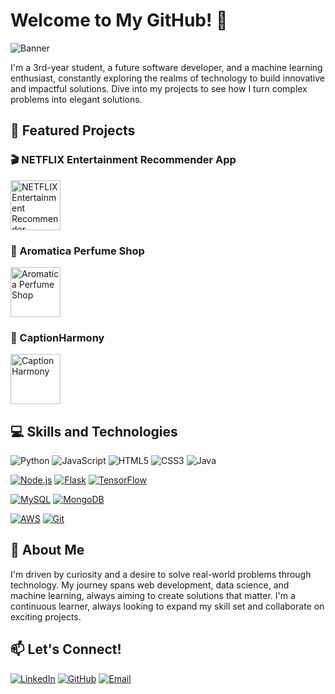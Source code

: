 # Welcome to My GitHub! 👋
![Banner](https://user-images.githubusercontent.com/74038190/225813708-98b745f2-7d22-48cf-9150-083f1b00d6c9.gif)  <!-- Use an animated banner -->

I'm a 3rd-year student, a future software developer, and a machine learning enthusiast, constantly exploring the realms of technology to build innovative and impactful solutions. Dive into my projects to see how I turn complex problems into elegant solutions.

## 🚀 Featured Projects
### 🎬 NETFLIX Entertainment Recommender App
[<img src="https://upload.wikimedia.org/wikipedia/commons/a/a6/Netflix_Logo.svg" alt="NETFLIX Entertainment Recommender" width="80" height="80" style="transition: transform 0.2s ease-in-out; cursor: pointer;" onmouseover="this.style.transform='scale(1.1)'" onmouseout="this.style.transform='scale(1)'">](https://github.com/bhavyarathore11/NETFLIX-Entertainment-recommender-App-)

### 🌸 Aromatica Perfume Shop
[<img src="https://cdn.create.vista.com/api/media/small/576261676/stock-vector-perfume-icon-flat-illustration-mineral-stone-vector-icons-web" alt="Aromatica Perfume Shop" width="80" height="80" style="transition: transform 0.2s ease-in-out; cursor: pointer;" onmouseover="this.style.transform='scale(1.1)'" onmouseout="this.style.transform='scale(1)'">](https://bhavyarathore11.github.io/Aromatica-perfume-shop/index.html)

### 📸 CaptionHarmony
[<img src="https://upload.wikimedia.org/wikipedia/commons/1/17/Instagram_logo_2016.svg" alt="Caption Harmony" width="80" height="80" style="transition: transform 0.2s ease-in-out; cursor: pointer;" onmouseover="this.style.transform='scale(1.1)'" onmouseout="this.style.transform='scale(1)'">](https://github.com/bhavyarathore11/CaptionHarmony)

## 💻 Skills and Technologies
![Python](https://img.icons8.com/color/48/000000/python--v1.png)
![JavaScript](https://img.icons8.com/color/48/000000/javascript--v1.png)
![HTML5](https://img.icons8.com/color/48/000000/html-5--v1.png)
![CSS3](https://img.icons8.com/color/48/000000/css3.png)
![Java](https://upload.wikimedia.org/wikipedia/en/thumb/3/30/Java_programming_language_logo.svg/64px-Java_programming_language_logo.svg.png)

[![Node.js](https://img.icons8.com/color/48/000000/nodejs.png)](https://nodejs.org/)
[![Flask](https://img.icons8.com/ios-filled/50/000000/flask.png)](https://flask.palletsprojects.com/)
[![TensorFlow](https://img.icons8.com/color/48/000000/tensorflow.png)](https://www.tensorflow.org/)

[![MySQL](https://img.icons8.com/color/48/000000/mysql-logo.png)](https://www.mysql.com/)
[![MongoDB](https://img.icons8.com/color/48/000000/mongodb.png)](https://www.mongodb.com/)

[![AWS](https://img.icons8.com/color/48/000000/amazon-web-services.png)](https://aws.amazon.com/)
[![Git](https://img.icons8.com/color/48/000000/git.png)](https://git-scm.com/)

## 🌟 About Me
I'm driven by curiosity and a desire to solve real-world problems through technology. My journey spans web development, data science, and machine learning, always aiming to create solutions that matter. I'm a continuous learner, always looking to expand my skill set and collaborate on exciting projects.

## 📫 Let's Connect!
[![LinkedIn](https://img.icons8.com/color/48/000000/linkedin.png)](https://www.linkedin.com/in/bhavya-rathore-761a7324a)
[![GitHub](https://img.icons8.com/color/48/000000/github.png)](https://github.com/bhavyarathore11)
[![Email](https://img.icons8.com/color/48/000000/email.png)](mailto:bhavyarathore2211@gmail.com)


